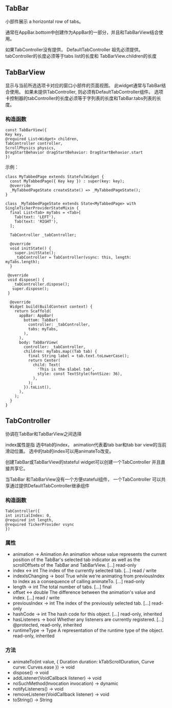 ## TabBar

小部件展示 a horizontal row of tabs。

通常在AppBar.bottom中创建作为AppBar的一部分，并且和TabBarView结合使用。

如果TabController没有提供， DefaultTabController 祖先必须提供。 tabController的长度必须等于tabs list的长度和 TabBarView.children的长度

## TabBarView
显示与当前所选选项卡对应的窗口小部件的页面视图。
此widget通常与TabBar结合使用。 如果未提供TabController, 则必须有DefaultTabController组件。
选项卡控制器的tabController的长度必须等于字列表的长度和TabBar.tabs列表的长度。
### 构造函数
````
const TabBarView({
Key key,
@required List<Widget> children,
TabController controller,
ScrollPhysics physics,
DragStartBehavior dragStartBehavior: DragStartBehavior.start
})

````

示例：
````
class MyTabbedPage extends StatefulWidget {
  const MyTabbedPage({ Key key }) : super(key: key);
  @override
  _MyTabbedPageState createState() => _MyTabbedPageState();
}

class _MyTabbedPageState extends State<MyTabbedPage> with SingleTickerProviderStateMixin {
  final List<Tab> myTabs = <Tab>[
    Tab(text: 'LEFT'),
    Tab(text: 'RIGHT'),
  ];

  TabController _tabController;

  @override
  void initState() {
    super.initState();
    _tabController = TabController(vsync: this, length: myTabs.length);
  }

 @override
 void dispose() {
   _tabController.dispose();
   super.dispose();
 }

  @override
  Widget build(BuildContext context) {
    return Scaffold(
      appBar: AppBar(
        bottom: TabBar(
          controller: _tabController,
          tabs: myTabs,
        ),
      ),
      body: TabBarView(
        controller: _tabController,
        children: myTabs.map((Tab tab) {
          final String label = tab.text.toLowerCase();
          return Center(
            child: Text(
              'This is the $label tab',
              style: const TextStyle(fontSize: 36),
            ),
          );
        }).toList(),
      ),
    );
  }
}

````


## TabController
协调在TabBar和TabBarView之间选择

index属性是指 选中tab的index， animation代表着tab bar和tab bar view的当前滑动位置。 选中的tab的index可以用animateTo改变。

创建TabBar或TabBarView的stateful widget可以创建一个TabController 并且直接共享它。

当TabBar 和TabBarView没有一个方便stateful组件， 一个TabController 可以共享通过提供DefaultTabController继承组件

### 构造函数
````
TabController({
int initialIndex: 0,
@required int length,
@required TickerProvider vsync
})

````

### 属性
- animation → Animation<double>
An animation whose value represents the current position of the TabBar's selected tab indicator as well as the scrollOffsets of the TabBar and TabBarView. [...]
read-only
- index ↔ int
The index of the currently selected tab. [...]
read / write
- indexIsChanging → bool
True while we're animating from previousIndex to index as a consequence of calling animateTo. [...]
read-only
- length → int
The total number of tabs. [...]
final
- offset ↔ double
The difference between the animation's value and index. [...]
read / write
- previousIndex → int
The index of the previously selected tab. [...]
read-only
- hashCode → int
The hash code for this object. [...]
read-only, inherited
- hasListeners → bool
Whether any listeners are currently registered. [...]
@protected, read-only, inherited
- runtimeType → Type
A representation of the runtime type of the object.
read-only, inherited

### 方法
- animateTo(int value, { Duration duration: kTabScrollDuration, Curve curve: Curves.ease }) → void
- dispose() → void
- addListener(VoidCallback listener) → void
- noSuchMethod(Invocation invocation) → dynamic
- notifyListeners() → void
- removeListener(VoidCallback listener) → void
- toString() → String

